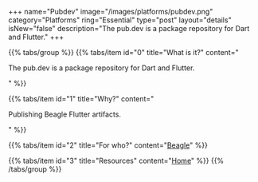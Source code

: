 +++
name="Pubdev"
image="/images/platforms/pubdev.png"
category="Platforms"
ring="Essential"
type="post"
layout="details"
isNew="false"
description="The pub.dev is a package repository for Dart and Flutter."
+++

{{% tabs/group %}}
  {{% tabs/item id="0" title="What is it?" content="<p>The pub.dev is a package repository for Dart and Flutter.</p>" %}}

  {{% tabs/item id="1" title="Why?" content="<p>Publishing Beagle Flutter artifacts.</p>" %}}

  {{% tabs/item id="2" title="For who?" content="<a href='https://usebeagle.io/' target='_blank'>Beagle</a>" %}}

  {{% tabs/item id="3" title="Resources" content="<a href='https://pub.dev/' target='_blank'>Home</a>" %}}
{{% /tabs/group %}}
